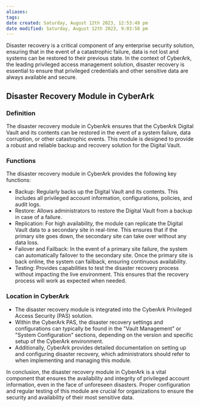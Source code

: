 ```yaml
---
aliases: 
tags: 
date created: Saturday, August 12th 2023, 12:53:49 pm
date modified: Saturday, August 12th 2023, 9:03:58 pm
---
```

Disaster recovery is a critical component of any enterprise security solution, ensuring that in the event of a catastrophic failure, data is not lost and systems can be restored to their previous state. In the context of CyberArk, the leading privileged access management solution, disaster recovery is essential to ensure that privileged credentials and other sensitive data are always available and secure.

## Disaster Recovery Module in CyberArk

### Definition

The disaster recovery module in CyberArk ensures that the CyberArk Digital Vault and its contents can be restored in the event of a system failure, data corruption, or other catastrophic events. This module is designed to provide a robust and reliable backup and recovery solution for the Digital Vault.  

### Functions

The disaster recovery module in CyberArk provides the following key functions:
   - Backup: Regularly backs up the Digital Vault and its contents. This includes all privileged account information, configurations, policies, and audit logs.
   - Restore: Allows administrators to restore the Digital Vault from a backup in case of a failure.
   - Replication: For high availability, the module can replicate the Digital Vault data to a secondary site in real-time. This ensures that if the primary site goes down, the secondary site can take over without any data loss.
   - Failover and Failback: In the event of a primary site failure, the system can automatically failover to the secondary site. Once the primary site is back online, the system can failback, ensuring continuous availability.
   - Testing: Provides capabilities to test the disaster recovery process without impacting the live environment. This ensures that the recovery process will work as expected when needed.

### Location in CyberArk

   - The disaster recovery module is integrated into the CyberArk Privileged Access Security (PAS) solution. 
   - Within the CyberArk PAS, the disaster recovery settings and configurations can typically be found in the "Vault Management" or "System Configuration" sections, depending on the version and specific setup of the CyberArk environment.
   - Additionally, CyberArk provides detailed documentation on setting up and configuring disaster recovery, which administrators should refer to when implementing and managing this module.

In conclusion, the disaster recovery module in CyberArk is a vital component that ensures the availability and integrity of privileged account information, even in the face of unforeseen disasters. Proper configuration and regular testing of this module are crucial for organizations to ensure the security and availability of their most sensitive data.
